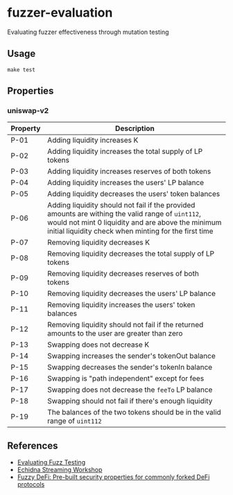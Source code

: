 # fuzzer-evaluation
Evaluating fuzzer effectiveness through mutation testing

## Usage

```
make test
```

## Properties

### uniswap-v2

| Property | Description |
| --- | --- |
| P-01 | Adding liquidity increases K |
| P-02 | Adding liquidity increases the total supply of LP tokens |
| P-03 | Adding liquidity increases reserves of both tokens |
| P-04 | Adding liquidity increases the users' LP balance |
| P-05 | Adding liquidity decreases the users' token balances |
| P-06 | Adding liquidity should not fail if the provided amounts are withing the valid range of `uint112`, would not mint 0 liquidity and are above the minimum initial liquidity check when minting for the first time  |
| P-07 | Removing liquidity decreases K |
| P-08 | Removing liquidity decreases the total supply of LP tokens |
| P-09 | Removing liquidity decreases reserves of both tokens |
| P-10 | Removing liquidity decreases the users' LP balance |
| P-11 | Removing liquidity increases the users' token balances |
| P-12 | Removing liquidity should not fail if the returned amounts to the user are greater than zero |
| P-13 | Swapping does not decrease K |
| P-14 | Swapping increases the sender's tokenOut balance |
| P-15 | Swapping decreases the sender's tokenIn balance |
| P-16 | Swapping is "path independent" except for fees |
| P-17 | Swapping does not decrease the `feeTo` LP balance |
| P-18 | Swapping should not fail if there's enough liquidity |
| P-19 | The balances of the two tokens should be in the valid range of `uint112` |

## References

- [Evaluating Fuzz Testing](https://cseweb.ucsd.edu/~dstefan/cse227-spring20/papers/klees:evaluating.pdf)
- [Echidna Streaming Workshop](https://github.com/crytic/echidna-streaming-series)
- [Fuzzy DeFi: Pre-built security properties for commonly forked DeFi protocols](https://github.com/0xNazgul/fuzzydefi)